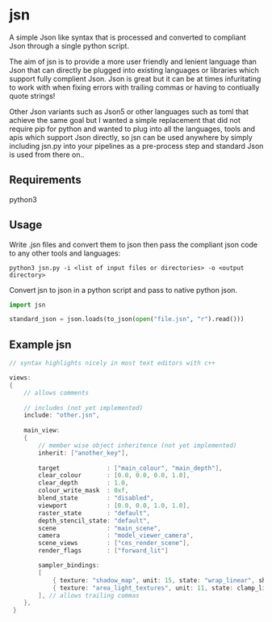 # jsn

A simple Json like syntax that is processed and converted to compliant Json through a single python script. 

The aim of jsn is to provide a more user friendly and lenient language than Json that can directly be plugged into existing languages or libraries which support fully complient Json. Json is great but it can be at times infuritating to work with when fixing errors with trailing commas or having to contiually quote strings!

Other Json variants such as Json5 or other languages such as toml that achieve the same goal but I wanted a simple replacement that did not require pip for python and wanted to plug into all the languages, tools and apis which support Json directly, so jsn can be used anywhere by simply including jsn.py into your pipelines as a pre-process step and standard Json is used from there on..

## Requirements

python3

## Usage

Write .jsn files and convert them to json then pass the compliant json code to any other tools and languages:

```
python3 jsn.py -i <list of input files or directories> -o <output directory>
```

Convert jsn to json in a python script and pass to native python json.

```python
import jsn

standard_json = json.loads(to_json(open("file.jsn", "r").read()))

```
 
## Example jsn

```c++
// syntax highlights nicely in most text editors with c++

views:
{
    // allows comments
    
    // includes (not yet implemented)
    include: "other.jsn",
    
    main_view:
    {
        // member wise object inheritence (not yet implemented)
        inherit: ["another_key"],
        
        target             : ["main_colour", "main_depth"],
        clear_colour       : [0.0, 0.0, 0.0, 1.0],
        clear_depth        : 1.0,
        colour_write_mask  : 0xf,
        blend_state        : "disabled",
        viewport           : [0.0, 0.0, 1.0, 1.0],
        raster_state       : "default",
        depth_stencil_state: "default",
        scene              : "main_scene",
        camera             : "model_viewer_camera",
        scene_views        : ["ces_render_scene"],
        render_flags       : ["forward_lit"]

        sampler_bindings:
        [
            { texture: "shadow_map", unit: 15, state: "wrap_linear", shader: "ps" },
            { texture: "area_light_textures", unit: 11, state: clamp_linear, shader: "ps" },
        ], // allows trailing commas
    },
 }

```
